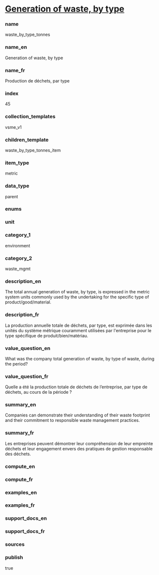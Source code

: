 
# [Generation of waste, by type](#waste_by_type_tonnes)

### name

waste_by_type_tonnes

### name_en

Generation of waste, by type

### name_fr

Production de déchets, par type

### index

45

### collection_templates

vsme_v1

### children_template

waste_by_type_tonnes_item

### item_type

metric

### data_type

parent

### enums



### unit



### category_1

environment

### category_2

waste_mgmt

### description_en

The total annual generation of waste, by type, is expressed in the metric system units
commonly used by the undertaking for the specific type of product/good/material.

### description_fr

La production annuelle totale de déchets, par type, est exprimée dans les unités du système
métrique couramment utilisées par l'entreprise pour le type spécifique de produit/bien/matériau.

### value_question_en

What was the company total generation of waste, by type of waste, during the period?

### value_question_fr

Quelle a été la production totale de déchets de l’entreprise, par type de déchets, au cours de
la période ?

### summary_en

Companies can demonstrate their understanding of their waste footprint and their commitment to
responsible waste management practices.

### summary_fr

Les entreprises peuvent démontrer leur compréhension de leur empreinte déchets et leur engagement
envers des pratiques de gestion responsable des déchets.

### compute_en



### compute_fr



### examples_en



### examples_fr



### support_docs_en



### support_docs_fr



### sources



### publish

true
